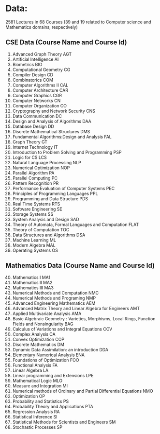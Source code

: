 # Data:
2581 Lectures in 68 Courses (39 and 19 related to Computer science and Mathematics domains, respectively)
## CSE Data (Course Name and Course Id)
1. Advanced Graph Theory AGT
2. Artificial Intelligence AI
3. Biometrics	BIO
4. Computational Geometry CG
5. Compiler Design CD
6. Combinatorics COM
7. Computer Algorithms II	CAL
8. Computer Architecture	CAR
9. Computer Graphics	CGR
10. Computer Networks	CN
11. Computer Organization	CO
12. Cryptography and Network Security	CNS
13. Data Communication	DC
14. Design and Analysis of Algorithms	DAA
15. Database Design	DD
16. Discrete Mathematical Structures	DMS
17. Fundamental Algorithms:Design and Analysis	FAL
18. Graph Theory	GT
19. Internet Technology	IT
20. Introduction to Problem Solving and Programming	PSP
21. Logic for CS	LCS
22. Natural Language Processing	NLP
23. Numerical Optimization	NOP
24. Parallel Algorithm	PA
25. Parallel Computing	PC
26. Pattern Recognition	PR
27. Performance Evaluation of Computer Systems	PEC
28. Principles of Programming Languages	PPL
29. Programming and Data Structure	PDS
30. Real Time Systems	RTS
31. Software Engineering	SE
32. Storage Systems	SS
33. System Analysis and Design	SAD
34. Theory of Automata, Formal Languages and Computation	FLAT
35. Theory of Computation	TOC
36. Data Structures and Algorithms	DSA
37. Machine Learning	ML
38. Modern Algebra	MAL
39. Operating Systems	OS
## Mathematics Data (Course Name and Course Id)
40. Mathematics I	MA1
41. Mathematics II	MA2
42. Mathematics III	MA3
43. Numerical Methods and Computation	NMC
44. Numerical Methods and Programing	NMP
45. Advanced Engineering Mathematics	AEM
46. Advanced Matrix Theory and Linear Algebra for Engineers	AMT
47. Applied Multivariate Analysis	AMA
48. Basic Algebraic Geometry : Varieties, Morphisms, Local Rings, Function Fields and Nonsingularity	BAG
49. Calculus of Variations and Integral Equations	COV
50. Complex Analysis	CA
51. Convex Optimization	COP
52. Discrete Mathematics	DM
53. Dynamic Data Assimilation: an introduction	DDA
54. Elementary Numerical Analysis	ENA
55. Foundations of Optimization	FOO
56. Functional Analysis	FA
57. Linear Algebra	LA
58. Linear programming and Extensions	LPE
59. Mathematical Logic	MLO
60. Measure and Integration	MI
61. Numerical methods of Ordinary and Partial Differential Equations	NMO
62. Optimization	OP
63. Probability and Statistics	PS
64. Probability Theory and Applications	PTA
65. Regression Analysis	RA
66. Statistical Inference	SI
67. Statistical Methods for Scientists and Engineers	SM
68. Stochastic Processes	SP
